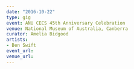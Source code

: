 ```yaml
---
date: "2016-10-22"
type: gig
event: ANU CECS 45th Anniversary Celebration
venue: National Museum of Australia, Canberra
curator: Amelia Bidgood
artists:
- Ben Swift
event_url:
venue_url:
---
```

